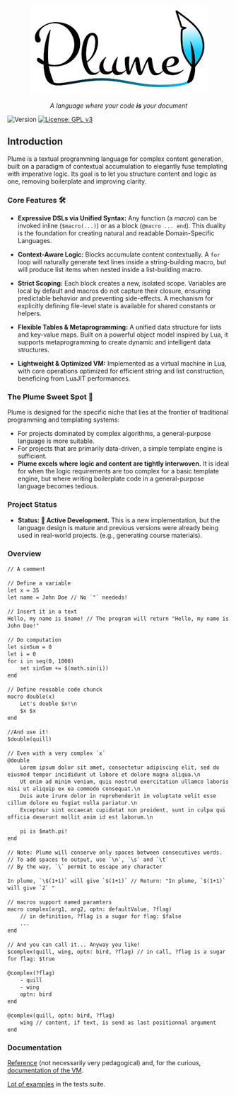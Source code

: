 <p align="center">
    <img src="plume_logo.svg" width="400" height="200">

<p align="center"><i>
    A language where your code <b>is</b> your document
</i></p>

![Version](https://img.shields.io/badge/version-0.52-blue.svg) [![License: GPL v3](https://img.shields.io/badge/License-GPLv3-blue.svg)](https://www.gnu.org/licenses/gpl-3.0)

## Introduction


Plume is a textual programming language for complex content generation, built on a paradigm of contextual accumulation to elegantly fuse templating with imperative logic. Its goal is to let you structure content and logic as one, removing boilerplate and improving clarity.

### Core Features 🛠️

*   **Expressive DSLs via Unified Syntax:** Any function (a *macro*) can be invoked inline (`$macro(...)`) or as a block (`@macro ... end`). This duality is the foundation for creating natural and readable Domain-Specific Languages.

*   **Context-Aware Logic:** Blocks accumulate content contextually. A `for` loop will naturally generate text lines inside a string-building macro, but will produce list items when nested inside a list-building macro.

*   **Strict Scoping:** Each block creates a new, isolated scope. Variables are local by default and macros do not capture their closure, ensuring predictable behavior and preventing side-effects. A mechanism for explicitly defining file-level state is available for shared constants or helpers.

*   **Flexible Tables & Metaprogramming:** A unified data structure for lists and key-value maps. Built on a powerful object model inspired by Lua, it supports metaprogramming to create dynamic and intelligent data structures.

*   **Lightweight & Optimized VM:** Implemented as a virtual machine in Lua, with core operations optimized for efficient string and list construction, beneficing from LuaJIT performances.

### The Plume Sweet Spot 🎯

Plume is designed for the specific niche that lies at the frontier of traditional programming and templating systems:

*   For projects dominated by complex algorithms, a general-purpose language is more suitable.
*   For projects that are primarily data-driven, a simple template engine is sufficient.
*   **Plume excels where logic and content are tightly interwoven.** It is ideal for when the logic requirements are too complex for a basic template engine, but where writing boilerplate code in a general-purpose language becomes tedious.

### Project Status

*   **Status: 🌱 Active Development.** This is a new implementation, but the language design is mature and previous versions were already being used in real-world projects. (e.g., generating course materials).

### Overview

```
// A comment

// Define a variable
let x = 35
let name = John Doe // No `"` neededs!

// Insert it in a text
Hello, my name is $name! // The program will return "Hello, my name is John Doe!"

// Do computation
let sinSum = 0
let i = 0
for i in seq(0, 1000)
    set sinSum += $(math.sin(i))
end

// Define reusable code chunck
macro double(x)
    Let's double $x!\n
    $x $x
end

//And use it!
$double(quill)

// Even with a very complex `x`
@double
    Lorem ipsum dolor sit amet, consectetur adipiscing elit, sed do eiusmod tempor incididunt ut labore et dolore magna aliqua.\n
    Ut enim ad minim veniam, quis nostrud exercitation ullamco laboris nisi ut aliquip ex ea commodo consequat.\n
    Duis aute irure dolor in reprehenderit in voluptate velit esse cillum dolore eu fugiat nulla pariatur.\n
    Excepteur sint occaecat cupidatat non proident, sunt in culpa qui officia deserunt mollit anim id est laborum.\n

    pi is $math.pi!
end

// Note: Plume will conserve only spaces between consecutives words.
// To add spaces to output, use `\n`, `\s` and `\t`
// By the way, `\` permit to escape any character

In plume, `\$(1+1)` will give `$(1+1)` // Return: "In plume, `$(1+1)` will give `2` "

// macros support named paramters
macro complex(arg1, arg2, optn: defaultValue, ?flag) 
    // in definition, ?flag is a sugar for flag: $false
    ...
end

// And you can call it... Anyway you like!
$complex(quill, wing, optn: bird, ?flag) // in call, ?flag is a sugar for flag: $true

@complex(?flag)
    - quill
    - wing
    optn: bird
end

@complex(quill, optn: bird, ?flag)
    wing // content, if text, is send as last positionnal argument
end
```

### Documentation

[Reference](doc/doc.md) (not necessarily very pedagogical) and, for the curious, [documentation of the VM](doc/vm.md).

[Lot of examples](https://html-preview.github.io/?url=https://github.com/Erwanwingbedor/PlumeScript/blob/v0.52/tests/report.html) in the tests suite.